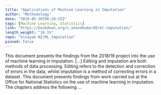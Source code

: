 ```yaml
---
title: "Applications of Machine Learning in Imputation"
author: "Methodology"
date: "2019-05-30T06:28:25Z"
tags: [Machine Learning, Statistics]
link: "https://bookdown.org/v_anandkumar88/ml-imputation/"
length_weight: "16.1%"
repo: "Vinayak-NZ/ML-Imputation"
pinned: false
---
```


This document presents the findings from the 2018/19 project into the use of machine learning in imputation. [...] Editing and imputation are both methods of data processing. Editing refers to the detection and correction of errors in the data, whilst imputation is a method of correcting errors in a dataset. This document presents findings from work carried out at the Office for National Statistics on the use of machine learning in imputation. The chapters address the following ...

